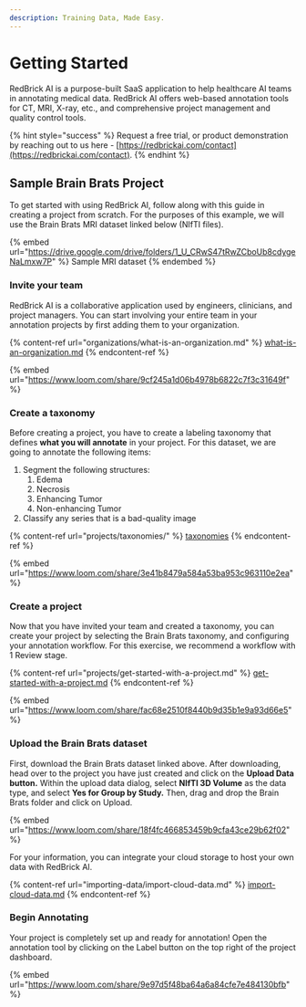 ```yaml
---
description: Training Data, Made Easy.
---
```


# Getting Started

RedBrick AI is a purpose-built SaaS application to help healthcare AI teams in annotating medical data. RedBrick AI offers web-based annotation tools for CT, MRI, X-ray, etc., and comprehensive project management and quality control tools.&#x20;

{% hint style="success" %}
Request a free trial, or product demonstration by reaching out to us here - [https://redbrickai.com/contact](https://redbrickai.com/contact).
{% endhint %}

## Sample Brain Brats Project

To get started with using RedBrick AI, follow along with this guide in creating a project from scratch. For the purposes of this example, we will use the Brain Brats MRI dataset linked below (NIfTI files).&#x20;

{% embed url="https://drive.google.com/drive/folders/1_U_CRwS47tRwZCboUb8cdygeNaLmxw7P" %}
Sample MRI dataset
{% endembed %}

### Invite your team

RedBrick AI is a collaborative application used by engineers, clinicians, and project managers. You can start involving your entire team in your annotation projects by first adding them to your organization.

{% content-ref url="organizations/what-is-an-organization.md" %}
[what-is-an-organization.md](organizations/what-is-an-organization.md)
{% endcontent-ref %}

{% embed url="https://www.loom.com/share/9cf245a1d06b4978b6822c7f3c31649f" %}

### Create a taxonomy

Before creating a project, you have to create a labeling taxonomy that defines **what you will annotate** in your project. For this dataset, we are going to annotate the following items:&#x20;

1. Segment the following structures:&#x20;
   1. Edema
   2. Necrosis
   3. Enhancing Tumor
   4. Non-enhancing Tumor
2. Classify any series that is a bad-quality image

{% content-ref url="projects/taxonomies/" %}
[taxonomies](projects/taxonomies/)
{% endcontent-ref %}

{% embed url="https://www.loom.com/share/3e41b8479a584a53ba953c963110e2ea" %}

### Create a project

Now that you have invited your team and created a taxonomy, you can create your project by selecting the Brain Brats taxonomy, and configuring your annotation workflow. For this exercise, we recommend a workflow with 1 Review stage.&#x20;

{% content-ref url="projects/get-started-with-a-project.md" %}
[get-started-with-a-project.md](projects/get-started-with-a-project.md)
{% endcontent-ref %}

{% embed url="https://www.loom.com/share/fac68e2510f8440b9d35b1e9a93d66e5" %}

### Upload the Brain Brats dataset

First, download the Brain Brats dataset linked above. After downloading, head over to the project you have just created and click on the **Upload Data button.** Within the upload data dialog, select **NIfTI 3D Volume** as the data type, and select **Yes for Group by Study.** Then, drag and drop the Brain Brats folder and click on Upload.

{% embed url="https://www.loom.com/share/18f4fc466853459b9cfa43ce29b62f02" %}

For your information, you can integrate your cloud storage to host your own data with RedBrick AI.&#x20;

{% content-ref url="importing-data/import-cloud-data.md" %}
[import-cloud-data.md](importing-data/import-cloud-data.md)
{% endcontent-ref %}

### Begin Annotating

Your project is completely set up and ready for annotation! Open the annotation tool by clicking on the Label button on the top right of the project dashboard.&#x20;

{% embed url="https://www.loom.com/share/9e97d5f48ba64a6a84cfe7e484130bfb" %}
